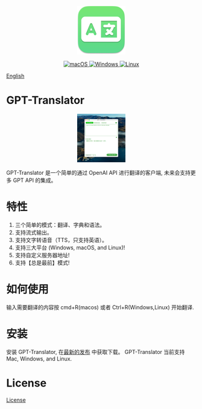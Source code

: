 <!--
 * @Date: 2023-04-10 19:41:40
 * @LastEditors: JessGuo
 * @LastEditTime: 2023-04-13 22:57:30
 * @FilePath: /GPT_Translator/README_zh.md
-->

<p align="center">
  <a  target="_blank">
    <img alt="logo" width="128px" height="128px" src="https://raw.githubusercontent.com/JesseGuoX/GPT-Translator/master/GPT_Translator.png" />
  </a>
</p>


<p align="center">
 
  <a href="https://github.com/JesseGuoX/GPT-Translator/releases" target="_blank">
    <img alt="macOS" src="https://img.shields.io/badge/-macOS-black?style=flat-square&logo=apple&logoColor=white" />
  </a>

  <a href="https://github.com/JesseGuoX/GPT-Translator/releases" target="_blank">
    <img alt="Windows" src="https://img.shields.io/badge/-Windows-blue?style=flat-square&logo=windows&logoColor=white" />
  </a>

  <a href="https://github.com/JesseGuoX/GPT-Translator/releases" target="_blank">
    <img alt="Linux" src="https://img.shields.io/badge/-Linux-yellow?style=flat-square&logo=linux&logoColor=white" />
  </a>
</p>

[English](https://raw.githubusercontent.com/JesseGuoX/GPT-Translator/master/README.md)

# GPT-Translator

<p align="center">
  <a  target="_blank">
    <img alt="logo" width="128px" height="128px" src="https://raw.githubusercontent.com/JesseGuoX/GPT-Translator/master/doc/screenshot.png" />
  </a>
</p>

  GPT-Translator 是一个简单的通过 OpenAI API 进行翻译的客户端, 未来会支持更多 GPT API 的集成。


# 特性

1. 三个简单的模式：翻译、字典和语法。
2. 支持流式输出。
3. 支持文字转语音（TTS，只支持英语）。
4. 支持三大平台 (Windows, macOS, and Linux)!
5. 支持自定义服务器地址!
6. 支持【总是最前】模式!

# 如何使用

  输入需要翻译的内容按 cmd+R(macos) 或者 Ctrl+R(Windows,Linux) 开始翻译.


# 安装

 安装 GPT-Translator, 在[最新的发布](https://github.com/JesseGuoX/GPT-Translator/releases/latest) 中获取下载。 GPT-Translator 当前支持 Mac, Windows, and Linux.

# License

[License](https://raw.githubusercontent.com/JesseGuoX/GPT-Translator/master/License)

